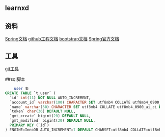 ## learnxd

## 资料
[Spring文档](https://spring.io/guides/gs/serving-web-content/)
[github工程文档](https://github.com/aihuidezo/learnxd)
[bootstrap文档](https://v3.bootcss.com/getting-started/)
[Spring官方文档](https://docs.spring.io/spring-boot/docs/2.0.0.RC1/reference/html/boot-features-sql.html#boot-features-embedded-database-support)
## 工具
[git工具](https://git-scm.com)



##sql脚本
```sql
    user 表
CREATE TABLE `t_user` (
  `id` int(11) NOT NULL AUTO_INCREMENT,
  `account_id` varchar(100) CHARACTER SET utf8mb4 COLLATE utf8mb4_0900_ai_ci DEFAULT NULL,
  `name` varchar(50) CHARACTER SET utf8mb4 COLLATE utf8mb4_0900_ai_ci DEFAULT NULL,
  `token` char(36) DEFAULT NULL,
  `gmt_create` bigint(20) DEFAULT NULL,
  `gmt_modified` bigint(20) DEFAULT NULL,
  PRIMARY KEY (`id`)
) ENGINE=InnoDB AUTO_INCREMENT=7 DEFAULT CHARSET=utf8mb4 COLLATE=utf8mb4_0900_ai_ci
```



